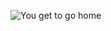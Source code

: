 ![You get to go home](https://encrypted-tbn0.gstatic.com/images?q=tbn%3AANd9GcTxKSbQZC1_tY-tKecvcqolzp8NKHuLuIZ_rDQSsIBB6cUMC1VI)
